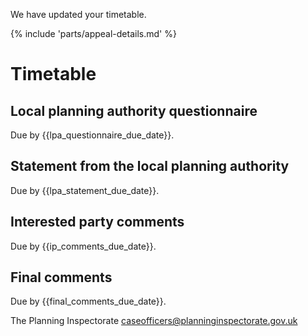 We have updated your timetable.

{% include 'parts/appeal-details.md' %}

# Timetable

## Local planning authority questionnaire 
Due by {{lpa_questionnaire_due_date}}.

## Statement from the local planning authority
Due by {{lpa_statement_due_date}}.

## Interested party comments 
Due by {{ip_comments_due_date}}.

## Final comments
Due by {{final_comments_due_date}}.

The Planning Inspectorate
caseofficers@planninginspectorate.gov.uk
